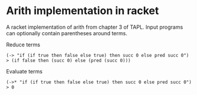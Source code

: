 # Arith implementation in racket

A racket implementation of arith from chapter 3 of TAPL.
Input programs can optionally contain parentheses around terms.

Reduce terms
```
(-> "if (if true then false else true) then succ 0 else pred succ 0")
> (if false then (succ 0) else (pred (succ 0)))
```

Evaluate terms
```
(->* "if (if true then false else true) then succ 0 else pred succ 0")
> 0
```
